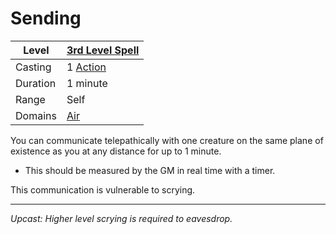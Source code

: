 # Sending

| Level    | [3rd Level Spell](3rd%20Level%20Spells.md)        |
| -------- | --------------------------------------------------- |
| Casting  | 1 [Action](../../../../Game%20Procedures/Action.md) |
| Duration | 1 minute                                            |
| Range    | Self                                                |
| Domains  | [Air](../../../Spell%20Domains/Air.md)              |

You can communicate telepathically with one creature on the same plane of existence as you at any distance for up to 1 minute.
- This should be measured by the GM in real time with a timer.

This communication is vulnerable to scrying.

---
*Upcast: Higher level scrying is required to eavesdrop.*